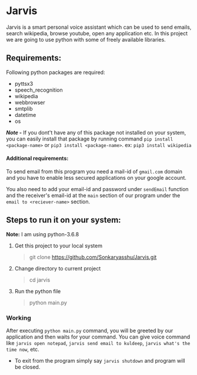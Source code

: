 # Jarvis

Jarvis is a smart personal voice assistant which can be used to send emails, search wikipedia, browse youtube, open any application etc.
In this project we are going to use python with some of freely available  libraries.

## Requirements:
Following python packages are required:
- pyttsx3
- speech_recognition
- wikipedia
- webbrowser
- smtplib
- datetime
- os

***Note -*** If you dont't have any of this package not installed on your system, you can easily install that package by running command `pip install <package-name>` or `pip3 install <package-name>`.
ex: `pip3 install wikipedia`
#### Additional requirements:
To send  email from this program you need a mail-id of `gmail.com` domain and you have to enable less secured applications on your google account.

You also need to add your email-id and password under `sendEmail` function and the receiver's email-id at the `main` section of our program under the `email to <reciever-name>` section.

## Steps to run it on your system:

**Note:** I am using python-3.6.8

1. Get this project to your local system
	> git clone https://github.com/Sonkaryasshu/Jarvis.git

2. Change directory to current project
	>cd jarvis
	
3. Run the python file

	> python main.py


### Working
After executing `python main.py` command, you will be greeted by our application and then waits for your command. You can give voice command like `jarvis open notepad`, `jarvis send email to kuldeep`, `jarvis what's the time now`, etc.

- To exit from the program simply say `jarvis shutdown` and program will be closed. 


